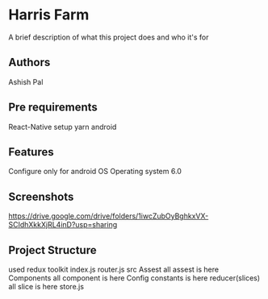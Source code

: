 
# Harris Farm

A brief description of what this project does and who it's for


## Authors

Ashish Pal


## Pre requirements

React-Native setup
yarn android
## Features
Configure only for android OS
Operating system 6.0



## Screenshots

https://drive.google.com/drive/folders/1iwcZubOyBghkxVX-SCIdhXkkXjRL4inD?usp=sharing


## Project Structure
used redux toolkit
index.js 
router.js 
    src
        Assest
            all assest is here
        Components
            all component is here
        Config
            constants is here
        reducer(slices)
            all slice is here 
        store.js
